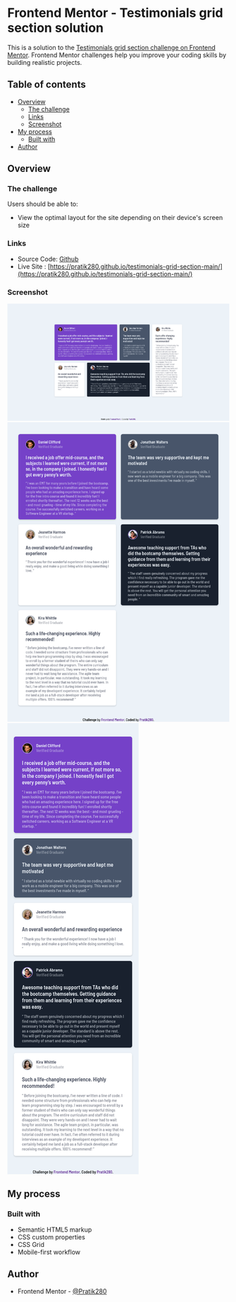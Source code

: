 # Frontend Mentor - Testimonials grid section solution

This is a solution to the [Testimonials grid section challenge on Frontend Mentor](https://www.frontendmentor.io/challenges/testimonials-grid-section-Nnw6J7Un7). Frontend Mentor challenges help you improve your coding skills by building realistic projects. 

## Table of contents

- [Overview](#overview)
  - [The challenge](#the-challenge)
  - [Links](#links)
  - [Screenshot](#screenshot)
- [My process](#my-process)
  - [Built with](#built-with)
- [Author](#author)

## Overview

### The challenge

Users should be able to:

- View the optimal layout for the site depending on their device's screen size

### Links

- Source Code: [Github](https://github.com/Pratik280/testimonials-grid-section-main)
- Live Site : [https://pratik280.github.io/testimonials-grid-section-main/](https://pratik280.github.io/testimonials-grid-section-main/)


### Screenshot

![](assets/images/ss1.png)
![](assets/images/ss2.png)
![](assets/images/ss3.png)

## My process

### Built with

- Semantic HTML5 markup
- CSS custom properties
- CSS Grid
- Mobile-first workflow

## Author

- Frontend Mentor - [@Pratik280](https://www.frontendmentor.io/profile/Pratik280)
